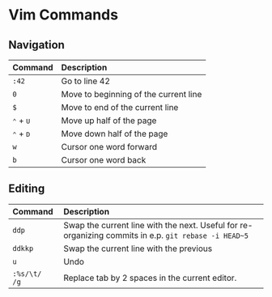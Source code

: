 # Vim Commands

## Navigation
Command | Description
:--- | :---
`:42` | Go to line 42
`0` | Move to beginning of the current line
`$` | Move to end of the current line
<kbd>⌃</kbd> + <kbd>U</kbd> | Move up half of the page
<kbd>⌃</kbd> + <kbd>D</kbd> | Move down half of the page
`w` | Cursor one word forward
`b` | Cursor one word back


## Editing
Command | Description
:--- | :---
`ddp` | Swap the current line with the next. Useful for re-organizing commits in e.p. `git rebase -i HEAD~5`
`ddkkp` | Swap the current line with the previous
`u` | Undo
`:%s/\t/  /g` | Replace tab by 2 spaces in the current editor.
